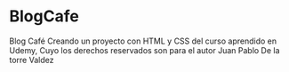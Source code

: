 # BlogCafe
Blog Café Creando un proyecto con HTML y CSS del curso aprendido en Udemy, Cuyo los derechos reservados son para el autor  Juan Pablo De la torre Valdez
